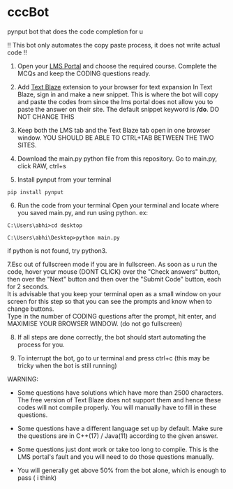 # cccBot
pynput bot that does the code completion for u


!! This bot only automates the copy paste process, it does not write actual code !!

1. Open your [LMS Portal](https://icode.ccc.training/) and choose the required course. Complete the MCQs and keep the CODING questions ready.

2. Add [Text Blaze](https://chrome.google.com/webstore/detail/text-blaze/idgadaccgipmpannjkmfddolnnhmeklj) extension to your browser for text expansion
  In Text Blaze, sign in and make a new snippet. This is where the bot will copy and paste the codes from since the lms portal does not allow you to paste the answer on their site. The default snippet keyword is **/do**. DO NOT CHANGE THIS

3. Keep both the LMS tab and the Text Blaze tab open in one browser window. YOU SHOULD BE ABLE TO CTRL+TAB BETWEEN THE TWO SITES.

4. Download the main.py python file from this repository.
  Go to main.py, click RAW, ctrl+s
  
5. Install pynput from your terminal
```
pip install pynput
```

6. Run the code from your terminal
  Open your terminal and locate where you saved main.py, and run using python.
  ex:
  ```
  C:\Users\abhi>cd desktop

  C:\Users\abhi\Desktop>python main.py
  ```
  if python is not found, try python3.
  
7.Esc out of fullscreen mode if you are in fullscreen.
  As soon as u run the code, hover your mouse (DONT CLICK) over the "Check answers" button, then over the "Next" button and then over the "Submit Code" button, each for 2 seconds.  
  It is advisable that you keep your terminal open as a small window on your screen for this step so that you can see the prompts and know when to change buttons.  
  Type in the number of CODING questions after the prompt, hit enter,  and MAXIMISE YOUR BROWSER WINDOW. (do not go fullscreen) 

8. If all steps are done correctly, the bot should start automating the process for you.

9. To interrupt the bot, go to ur terminal and press ctrl+c  (this may be tricky when the bot is still running)


WARNING:
* Some questions have solutions which have more than 2500 characters. The free version of Text Blaze does not support them and hence these codes will not compile properly. You will manually have to fill in these questions.

* Some questions have a different language set up by default. Make sure the questions are in C++(17) / Java(11) according to the given answer.

* Some questions just dont work or take too long to compile. This is the LMS portal's fault and you will need to do those questions manually.

* You will generally get above 50% from the bot alone, which is enough to pass ( i think)

  
  
